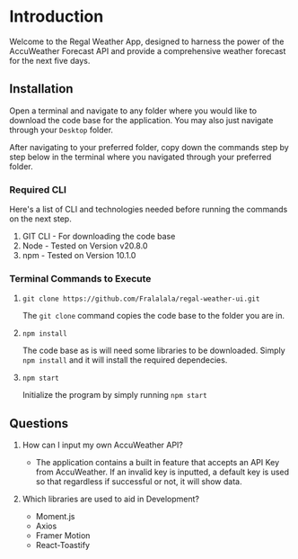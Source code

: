 # Introduction

Welcome to the Regal Weather App, designed to harness the power of the AccuWeather Forecast API and provide a comprehensive weather forecast for the next five days.

## Installation

Open a terminal and navigate to any folder where you would like to download the code base for the application. You may also just navigate through your `Desktop` folder.

After navigating to your preferred folder, copy down the commands step by step below in the terminal where you navigated through your preferred folder.

### Required CLI
Here's a list of CLI and technologies needed before running the commands on the next step.

1. GIT CLI - For downloading the code base
2. Node - Tested on Version v20.8.0
3. npm - Tested on Version 10.1.0

### Terminal Commands to Execute

1. ```git clone https://github.com/Fralalala/regal-weather-ui.git```

    The `git clone` command copies the code base to the folder you are in.
    
2. ```npm install```

    The code base as is will need some libraries to be downloaded. Simply `npm install` and it will install the required dependecies.

3. ```npm start```

    Initialize the program by simply running ```npm start```

## Questions

1. How can I input my own AccuWeather API?
    - The application contains a built in feature that accepts an API Key from AccuWeather. If an invalid key is inputted, a default key is used so that regardless if successful or not, it will show data.
  
2. Which libraries are used to aid in Development?
    - Moment.js
    - Axios
    - Framer Motion
    - React-Toastify